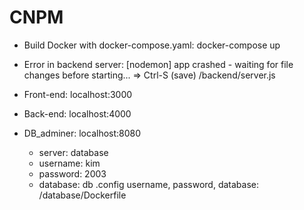 # CNPM
 - Build Docker with docker-compose.yaml: docker-compose up

 - Error in backend server: [nodemon] app crashed - waiting for file changes before starting...
 => Ctrl-S (save) /backend/server.js

 - Front-end: localhost:3000
 - Back-end: localhost:4000
 - DB_adminer: localhost:8080
    + server: database
    + username: kim
    + password: 2003
    + database: db
      .config username, password, database: /database/Dockerfile